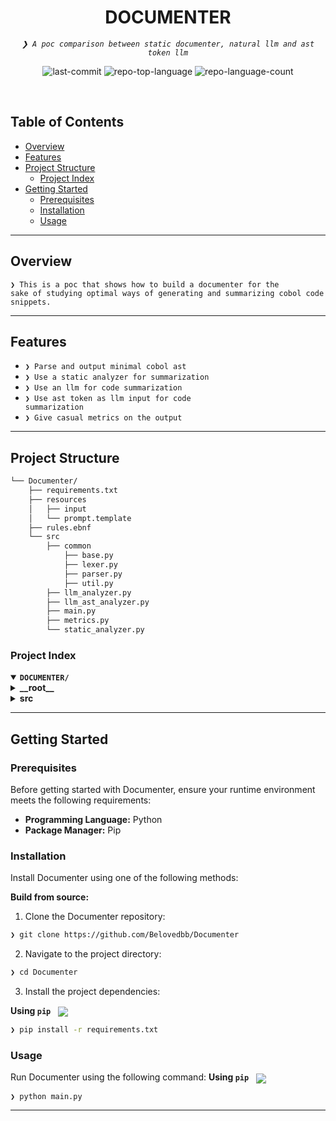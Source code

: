 
<p align="center"><h1 align="center">DOCUMENTER</h1></p>
<p align="center">
	<em><code>❯ A poc comparison between static documenter, natural llm and ast token llm</code></em>
</p>
<p align="center">
	<img src="https://img.shields.io/github/last-commit/Belovedbb/Documenter?style=default&logo=git&logoColor=white&color=0080ff" alt="last-commit">
	<img src="https://img.shields.io/github/languages/top/Belovedbb/Documenter?style=default&color=0080ff" alt="repo-top-language">
	<img src="https://img.shields.io/github/languages/count/Belovedbb/Documenter?style=default&color=0080ff" alt="repo-language-count">
</p>
<p align="center"><!-- default option, no dependency badges. -->
</p>
<p align="center">
	<!-- default option, no dependency badges. -->
</p>
<br>

##  Table of Contents

- [ Overview](#-overview)
- [ Features](#-features)
- [ Project Structure](#-project-structure)
  - [ Project Index](#-project-index)
- [ Getting Started](#-getting-started)
  - [ Prerequisites](#-prerequisites)
  - [ Installation](#-installation)
  - [ Usage](#-usage)

---

##  Overview

<code>❯ This is a poc that shows how to build a documenter for the sake of studying optimal ways of generating and summarizing cobol code snippets.</code>

---

##  Features

- <code>❯ Parse and output minimal cobol ast </code>
- <code>❯ Use a static analyzer for summarization</code>
- <code>❯ Use an llm for code summarization</code>
- <code>❯ Use ast token as llm input for code summarization</code>
- <code>❯ Give casual metrics on the output</code>

---

##  Project Structure

```sh
└── Documenter/
    ├── requirements.txt
    ├── resources
    │   ├── input
    │   └── prompt.template
    ├── rules.ebnf
    └── src
        ├── common
			├── base.py
            ├── lexer.py
            ├── parser.py
            ├── util.py
        ├── llm_analyzer.py
        ├── llm_ast_analyzer.py
        ├── main.py
        ├── metrics.py
        └── static_analyzer.py
```


###  Project Index
<details open>
	<summary><b><code>DOCUMENTER/</code></b></summary>
	<details> <!-- __root__ Submodule -->
		<summary><b>__root__</b></summary>
		<blockquote>
			<table>
			<tr>
				<td><b><a href='https://github.com/Belovedbb/Documenter/blob/master/requirements.txt'>requirements.txt</a></b></td>
				<td><code>❯ Packages to be installed</code></td>
			</tr>
			<tr>
				<td><b><a href='https://github.com/Belovedbb/Documenter/blob/master/rules.ebnf'>rules.ebnf</a></b></td>
				<td><code>❯ cobol ebnf rules</code></td>
			</tr>
			</table>
		</blockquote>
	</details>
	<details> <!-- src Submodule -->
		<summary><b>src</b></summary>
		<blockquote>
			<table>
			<tr>
				<td><b><a href='https://github.com/Belovedbb/Documenter/blob/master/src/llm_ast_analyzer.py'>llm_ast_analyzer.py</a></b></td>
				<td><code>❯ an llm summarizer that takes ast as a token</code></td>
			</tr>
			<tr>
				<td><b><a href='https://github.com/Belovedbb/Documenter/blob/master/src/main.py'>main.py</a></b></td>
				<td><code>❯ main entry point</code></td>
			</tr>
			<tr>
				<td><b><a href='https://github.com/Belovedbb/Documenter/blob/master/src/metrics.py'>metrics.py</a></b></td>
				<td><code>❯ shows main summary of the documentation generated</code></td>
			</tr>
			<tr>
				<td><b><a href='https://github.com/Belovedbb/Documenter/blob/master/src/static_analyzer.py'>static_analyzer.py</a></b></td>
				<td><code>❯ static analyzer that makes use of parsed ast for documentation</code></td>
			</tr>
			<tr>
				<td><b><a href='https://github.com/Belovedbb/Documenter/blob/master/src/llm_analyzer.py'>llm_analyzer.py</a></b></td>
				<td><code>❯ an llm summarizer that takes natural words as a token</code></td>
			</tr>
			</table>
		</blockquote>
	</details>
</details>

---
##  Getting Started

###  Prerequisites

Before getting started with Documenter, ensure your runtime environment meets the following requirements:

- **Programming Language:** Python
- **Package Manager:** Pip


###  Installation

Install Documenter using one of the following methods:

**Build from source:**

1. Clone the Documenter repository:
```sh
❯ git clone https://github.com/Belovedbb/Documenter
```

2. Navigate to the project directory:
```sh
❯ cd Documenter
```

3. Install the project dependencies:

**Using `pip`** &nbsp; [<img align="center" src="https://img.shields.io/badge/Pip-3776AB.svg?style={badge_style}&logo=pypi&logoColor=white" />](https://pypi.org/project/pip/)

```sh
❯ pip install -r requirements.txt
```

###  Usage
Run Documenter using the following command:
**Using `pip`** &nbsp; [<img align="center" src="https://img.shields.io/badge/Pip-3776AB.svg?style={badge_style}&logo=pypi&logoColor=white" />](https://pypi.org/project/pip/)

```sh
❯ python main.py
```

---
